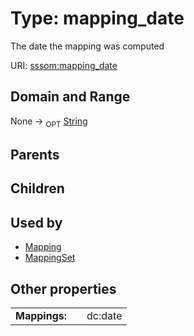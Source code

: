 
# Type: mapping_date


The date the mapping was computed

URI: [sssom:mapping_date](http://w3id.org/sssom/mapping_date)


## Domain and Range

None ->  <sub>OPT</sub> [String](types/String.md)

## Parents


## Children


## Used by

 * [Mapping](Mapping.md)
 * [MappingSet](MappingSet.md)

## Other properties

|  |  |  |
| --- | --- | --- |
| **Mappings:** | | dc:date |

